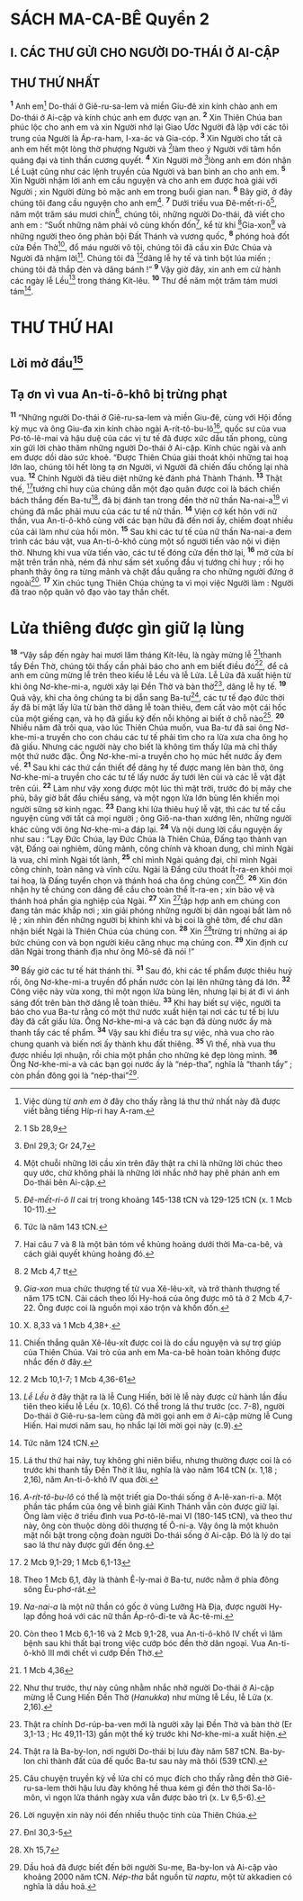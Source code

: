 # SÁCH MA-CA-BÊ Quyển 2
## I. CÁC THƯ GỬI CHO NGƯỜI DO-THÁI Ở AI-CẬP
## THƯ THỨ NHẤT
<sup><b>1</b></sup> Anh em[^1] Do-thái ở Giê-ru-sa-lem và miền Giu-đê xin kính chào anh em Do-thái ở Ai-cập và kính chúc anh em được vạn an. <sup><b>2</b></sup> Xin Thiên Chúa ban phúc lộc cho anh em và xin Người nhớ lại Giao Ước Người đã lập với các tôi trung của Người là Áp-ra-ham, I-xa-ác và Gia-cóp. <sup><b>3</b></sup> Xin Người cho tất cả anh em hết một lòng thờ phượng Người và [^1*]làm theo ý Người với tâm hồn quảng đại và tinh thần cương quyết. <sup><b>4</b></sup> Xin Người mở [^2*]lòng anh em đón nhận Lề Luật cũng như các lệnh truyền của Người và ban bình an cho anh em. <sup><b>5</b></sup> Xin Người nhậm lời anh em cầu nguyện và cho anh em được hoà giải với Người ; xin Người đừng bỏ mặc anh em trong buổi gian nan. <sup><b>6</b></sup> Bây giờ, ở đây chúng tôi đang cầu nguyện cho anh em[^2]. <sup><b>7</b></sup> Dưới triều vua Đê-mết-ri-ô[^3], năm một trăm sáu mươi chín[^4], chúng tôi, những người Do-thái, đã viết cho anh em : “Suốt những năm phải vô cùng khốn đốn[^5], kể từ khi [^3*]Gia-xon[^6] và những người theo ông phản bội Đất Thánh và vương quốc, <sup><b>8</b></sup> phóng hoả đốt cửa Đền Thờ[^7], đổ máu người vô tội, chúng tôi đã cầu xin Đức Chúa và Người đã nhậm lời[^8]. Chúng tôi đã [^4*]dâng lễ hy tế và tinh bột lúa miến ; chúng tôi đã thắp đèn và dâng bánh !” <sup><b>9</b></sup> Vậy giờ đây, xin anh em cử hành các ngày lễ Lều[^9] trong tháng Kít-lêu. <sup><b>10</b></sup> Thư đề năm một trăm tám mươi tám[^10].

# THƯ THỨ HAI
## Lời mở đầu[^11]
## Tạ ơn vì vua An-ti-ô-khô bị trừng phạt
<sup><b>11</b></sup> “Những người Do-thái ở Giê-ru-sa-lem và miền Giu-đê, cùng với Hội đồng kỳ mục và ông Giu-đa xin kính chào ngài A-rít-tô-bu-lô[^12], quốc sư của vua Pơ-tô-lê-mai và hậu duệ của các vị tư tế đã được xức dầu tấn phong, cùng xin gửi lời chào thăm những người Do-thái ở Ai-cập. Kính chúc ngài và anh em được dồi dào sức khoẻ.
“Được Thiên Chúa giải thoát khỏi những tai hoạ lớn lao, chúng tôi hết lòng tạ ơn Người, vì Người đã chiến đấu chống lại nhà vua. <sup><b>12</b></sup> Chính Người đã tiêu diệt những kẻ đánh phá Thành Thánh. <sup><b>13</b></sup> Thật thế, [^5*]tướng chỉ huy của chúng dẫn một đạo quân được coi là bách chiến bách thắng đến Ba-tư[^13], đã bị đánh tan trong đền thờ nữ thần Na-nai-a[^14] vì chúng đã mắc phải mưu của các tư tế nữ thần. <sup><b>14</b></sup> Viện cớ kết hôn với nữ thần, vua An-ti-ô-khô cùng với các bạn hữu đã đến nơi ấy, chiếm đoạt nhiều của cải làm như của hồi môn. <sup><b>15</b></sup> Sau khi các tư tế của nữ thần Na-nai-a đem trình các báu vật, vua An-ti-ô-khô cùng một số người tiến vào nội vi điện thờ. Nhưng khi vua vừa tiến vào, các tư tế đóng cửa đền thờ lại, <sup><b>16</b></sup> mở cửa bí mật trên trần nhà, ném đá như sấm sét xuống đầu vị tướng chỉ huy ; rồi họ phanh thây ông ra từng mảnh và chặt đầu quẳng ra cho những người đứng ở ngoài[^15]. <sup><b>17</b></sup> Xin chúc tụng Thiên Chúa chúng ta vì mọi việc Người làm : Người đã trao nộp quân vô đạo vào tay thần chết.

# Lửa thiêng được gìn giữ lạ lùng
<sup><b>18</b></sup> “Vậy sắp đến ngày hai mươi lăm tháng Kít-lêu, là ngày mừng lễ [^6*]thanh tẩy Đền Thờ, chúng tôi thấy cần phải báo cho anh em biết điều đó[^16], để cả anh em cũng mừng lễ trên theo kiểu lễ Lều và lễ Lửa. Lễ Lửa đã xuất hiện từ khi ông Nơ-khe-mi-a, người xây lại Đền Thờ và bàn thờ[^17], dâng lễ hy tế. <sup><b>19</b></sup> Quả vậy, khi cha ông chúng ta bị dẫn sang Ba-tư[^18], các tư tế đạo đức thời ấy đã bí mật lấy lửa từ bàn thờ dâng lễ toàn thiêu, đem cất vào một cái hốc của một giếng cạn, và họ đã giấu kỹ đến nỗi không ai biết ở chỗ nào[^19]. <sup><b>20</b></sup> Nhiều năm đã trôi qua, vào lúc Thiên Chúa muốn, vua Ba-tư đã sai ông Nơ-khe-mi-a truyền cho con cháu các tư tế phải tìm cho ra lửa xưa cha ông họ đã giấu. Nhưng các người này cho biết là không tìm thấy lửa mà chỉ thấy một thứ nước đặc. Ông Nơ-khe-mi-a truyền cho họ múc hết nước ấy đem về. <sup><b>21</b></sup> Sau khi các thứ cần thiết để dâng hy tế được mang lên bàn thờ, ông Nơ-khe-mi-a truyền cho các tư tế lấy nước ấy tưới lên củi và các lễ vật đặt trên củi. <sup><b>22</b></sup> Làm như vậy xong được một lúc thì mặt trời, trước đó bị mây che phủ, bây giờ bắt đầu chiếu sáng, và một ngọn lửa lớn bùng lên khiến mọi người sững sờ kinh ngạc. <sup><b>23</b></sup> Đang khi lửa thiêu huỷ lễ vật, thì các tư tế cầu nguyện cùng với tất cả mọi người ; ông Giô-na-than xướng lên, những người khác cùng với ông Nơ-khe-mi-a đáp lại. <sup><b>24</b></sup> Và nội dung lời cầu nguyện ấy như sau : “Lạy Đức Chúa, lạy Đức Chúa là Thiên Chúa, Đấng tạo thành vạn vật, Đấng oai nghiêm, dũng mãnh, công chính và khoan dung, chỉ mình Ngài là vua, chỉ mình Ngài tốt lành, <sup><b>25</b></sup> chỉ mình Ngài quảng đại, chỉ mình Ngài công chính, toàn năng và vĩnh cửu. Ngài là Đấng cứu thoát Ít-ra-en khỏi mọi tai hoạ, là Đấng tuyển chọn và thánh hoá cha ông chúng con[^20]. <sup><b>26</b></sup> Xin đón nhận hy tế chúng con dâng để cầu cho toàn thể Ít-ra-en ; xin bảo vệ và thánh hoá phần gia nghiệp của Ngài. <sup><b>27</b></sup> Xin [^7*]tập hợp anh em chúng con đang tản mác khắp nơi ; xin giải phóng những người bị dân ngoại bắt làm nô lệ ; xin nhìn đến những người bị khinh khi và bị coi là ghê tởm, để chư dân nhận biết Ngài là Thiên Chúa của chúng con. <sup><b>28</b></sup> Xin [^8*]trừng trị những ai áp bức chúng con và bọn người kiêu căng nhục mạ chúng con. <sup><b>29</b></sup> Xin định cư dân Ngài trong thánh địa như ông Mô-sê đã nói !”

<sup><b>30</b></sup> Bấy giờ các tư tế hát thánh thi. <sup><b>31</b></sup> Sau đó, khi các tế phẩm được thiêu huỷ rồi, ông Nơ-khe-mi-a truyền đổ phần nước còn lại lên những tảng đá lớn. <sup><b>32</b></sup> Công việc này vừa xong, thì một ngọn lửa bùng lên, nhưng lại bị át đi vì ánh sáng đốt trên bàn thờ dâng lễ toàn thiêu. <sup><b>33</b></sup> Khi hay biết sự việc, người ta báo cho vua Ba-tư rằng có một thứ nước xuất hiện tại nơi các tư tế bị lưu đày đã cất giấu lửa. Ông Nơ-khe-mi-a và các bạn đã dùng nước ấy mà thanh tẩy các tế phẩm. <sup><b>34</b></sup> Vậy sau khi điều tra sự việc, nhà vua cho rào chung quanh và biến nơi ấy thành khu đất thiêng. <sup><b>35</b></sup> Vì thế, nhà vua thu được nhiều lợi nhuận, rồi chia một phần cho những kẻ đẹp lòng mình. <sup><b>36</b></sup> Ông Nơ-khe-mi-a và các bạn gọi nước ấy là “nép-tha”, nghĩa là “thanh tẩy” ; còn phần đông gọi là “nép-thai”[^21].

[^1]: Việc dùng từ <i>anh em</i> ở đây cho thấy rằng lá thư thứ nhất này đã được viết bằng tiếng Híp-ri hay A-ram.
[^2]: Một chuỗi những lời cầu xin trên đây thật ra chỉ là những lời chúc theo quy ước, chứ không phải là những lời nhắc nhở hay phê phán anh em Do-thái bên Ai-cập.
[^3]: <i>Đê-mết-ri-ô II</i> cai trị trong khoảng 145-138 tCN và 129-125 tCN (x. 1 Mcb 10-11).
[^4]: Tức là năm 143 tCN.
[^5]: Hai câu 7 và 8 là một bản tóm về khủng hoảng dưới thời Ma-ca-bê, và cách giải quyết khủng hoảng đó.
[^6]: <i>Gia-xon</i> mua chức thượng tế từ vua Xê-lêu-xít, và trở thành thượng tế năm 175 tCN. Cải cách theo lối Hy-hoá của ông được mô tả ở 2 Mcb 4,7-22. Ông được coi là nguồn mọi xáo trộn và khốn đốn.
[^7]: X. 8,33 và 1 Mcb 4,38+.
[^8]: Chiến thắng quân Xê-lêu-xít được coi là do cầu nguyện và sự trợ giúp của Thiên Chúa. Vai trò của anh em Ma-ca-bê hoàn toàn không được nhắc đến ở đây.
[^9]: <i>Lễ Lều</i> ở đây thật ra là lễ Cung Hiến, bởi lẽ lễ này được cử hành lần đầu tiên theo kiểu lễ Lều (x. 10,6). Có thể trong lá thư trước (cc. 7-8), người Do-thái ở Giê-ru-sa-lem cũng đã mời gọi anh em ở Ai-cập mừng lễ Cung Hiến. Hai mươi năm sau, họ nhắc lại lời mời gọi này (c.9).
[^10]: Tức năm 124 tCN.
[^11]: Lá thư thứ hai này, tuy không ghi niên biểu, nhưng thường được coi là có trước khi thanh tẩy Đền Thờ ít lâu, nghĩa là vào năm 164 tCN (x. 1,18 ; 2,16), năm An-ti-ô-khô IV qua đời.
[^12]: <i>A-rít-tô-bu-lô</i> có thể là một triết gia Do-thái sống ở A-lê-xan-ri-a. Một phần tác phẩm của ông về bình giải Kinh Thánh vẫn còn được giữ lại. Ông làm việc ở triều đình vua Pơ-tô-lê-mai VI (180-145 tCN), và theo thư này, ông còn thuộc dòng dõi thượng tế Ô-ni-a. Vậy ông là một khuôn mặt nổi bật trong cộng đoàn người Do-thái sống ở Ai-cập. Đó là lý do tại sao lá thư này được gửi đến ông.
[^13]: Theo 1 Mcb 6,1, đây là thành Ê-ly-mai ở Ba-tư, nước nằm ở phía đông sông Êu-phơ-rát.
[^14]: <i>Na-nai-a</i> là một nữ thần có gốc ở vùng Lưỡng Hà Địa, được người Hy-lạp đồng hoá với các nữ thần Áp-rô-đi-te và Ác-tê-mi.
[^15]: Còn theo 1 Mcb 6,1-16 và 2 Mcb 9,1-28, vua An-ti-ô-khô IV chết vì lâm bệnh sau khi thất bại trong việc cướp bóc đền thờ dân ngoại. Vua An-ti-ô-khô III mới chết vì cướp Đền Thờ.
[^16]: Như thư trước, thư này cũng nhằm nhắc nhở người Do-thái ở Ai-cập mừng lễ Cung Hiến Đền Thờ (<i>Hanukka</i>) như mừng lễ Lều, lễ Lửa (x. 2,16).
[^17]: Thật ra chính Dơ-rúp-ba-ven mới là người xây lại Đền Thờ và bàn thờ (Er 3,1-13 ; Hc 49,11-13) gần một thế kỷ trước khi Nơ-khe-mi-a xuất hiện.
[^18]: Thật ra là Ba-by-lon, nơi người Do-thái bị lưu đày năm 587 tCN. Ba-by-lon chỉ thành đất của đế quốc Ba-tư sau này mà thôi (539 tCN).
[^19]: Câu chuyện truyền kỳ về lửa chỉ có mục đích cho thấy rằng đền thờ Giê-ru-sa-lem thời hậu lưu đày không hề thua kém gì đền thờ thời Sa-lô-môn, vì ngọn lửa thánh ngày xưa vẫn được bảo trì (x. Lv 6,5-6).
[^20]: Lời nguyện xin này nói đến nhiều thuộc tính của Thiên Chúa.
[^21]: Dầu hoả đã được biết đến bởi người Su-me, Ba-by-lon và Ai-cập vào khoảng 2000 năm tCN. <i>Nép-tha</i> bắt nguồn từ <i>naptu</i>, một từ akkadien có nghĩa là dầu hoả.
[^1*]: 1 Sb 28,9
[^2*]: Đnl 29,3; Gr 24,7
[^3*]: 2 Mcb 4,7 tt
[^4*]: 2 Mcb 10,1-7; 1 Mcb 4,36-61
[^5*]: 2 Mcb 9,1-29; 1 Mcb 6,1-13
[^6*]: 1 Mcb 4,36
[^7*]: Đnl 30,3-5
[^8*]: Xh 15,7
